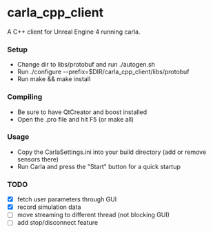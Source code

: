 # carla_cpp_client
A C++ client for Unreal Engine 4 running carla.

### Setup

- Change dir to libs/protobuf and run ./autogen.sh
- Run ./configure --prefix=$DIR/carla_cpp_client/libs/protobuf
- Run make && make install

### Compiling

- Be sure to have QtCreator and boost installed
- Open the .pro file and hit F5 (or make all)

### Usage
- Copy the CarlaSettings.ini into your build directory (add or remove sensors there)
- Run Carla and press the "Start" button for a quick startup

### TODO
 - [X] fetch user parameters through GUI 
 - [X] record simulation data
 - [ ] move streaming to different thread (not blocking GUI)
 - [ ] add stop/disconnect feature
